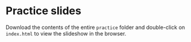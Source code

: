 # Practice slides

Download the contents of the entire `practice` folder and double-click on `index.html` to view the slideshow in the browser.
